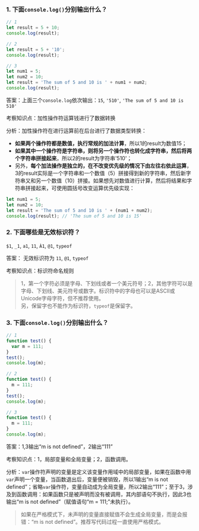 ### 1. 下面`console.log()`分别输出什么？

```js
// 1
let result = 5 + 10;
console.log(result);
```

```js
// 2
let result = 5 + '10';
console.log(result);
```

```js
// 3
let num1 = 5;
let num2 = 10;
let result = 'The sum of 5 and 10 is ' + num1 + num2;
console.log(result);
```

答案：上面三个`console.log`依次输出：`15`, `'510'`, `'The sum of 5 and 10 is 510'`

考察知识点：加性操作符运算钱进行了数据转换

分析：加性操作符在进行运算前在后台进行了数据类型转换：

- **如果两个操作符都是数值，执行常规的加法计算**，所以1的result为数值15；
- **如果其中一个操作符是字符串，则将另一个操作符也转化成字符串，然后将两个字符串拼接起来**，所以2的result为字符串'510'；
- 另外，**每个加法操作是独立的，在不改变优先级的情况下由左往右依此运算**，3的result实际是一个字符串和一个数值（5）拼接得到新的字符串，然后新字符串又和另一个数值（10）拼接。如果想先对数值进行计算，然后将结果和字符串拼接起来，可使用圆括号改变运算优先级实现：

```js
let num1 = 5;
let num2 = 10;
let result = 'The sum of 5 and 10 is ' + (num1 + num2);
console.log(result); // 'The sum of 5 and 10 is 15'
```

### 2. 下面哪些是无效标识符？

`$1`, `_1`, `a1`, `11`, `À1`, `@1`, `typeof`

答案： 无效标识符为 `11`, `@1`, `typeof`

考察知识点：标识符命名规则

> 1，第一个字符必须是字母、下划线或者一个美元符号；2，其他字符可以是字母、下划线、美元符号或数字。标识符中的字母也可以是ASCII或Unicode字母字符，但不推荐使用。   
> 另，保留字也不能作为标识符，`typeof`是保留字。

### 3. 下面`console.log()`分别输出什么？

```js
// 1
function test() {
  var m = 111;
}
test();
console.log(m);
```

```js
// 2
function test() {
  m = 111;
}
test();
console.log(m);
```

```js
// 3
function test() {
  m = 111;
}
console.log(m);
```

答案：1,3输出“m is not defined”，2输出“111”

考察知识点：1，局部变量和全局变量；2，函数调用。

分析：`var`操作符声明的变量是定义该变量作用域中的局部变量，如果在函数中用`var`声明一个变量，当函数退出后，变量便被销毁，所以1输出“m is not defined”；省略`var`操作符，变量自动成为全局变量，所以2输出“111”；至于3，涉及到函数调用：如果函数只是被声明而没有被调用，其内部语句不执行，因此3也输出“m is not defined”（赋值语句“m = 111;”未执行）。

> 如果在严格模式下，未声明的变量直接赋值不会生成全局变量，而是会报错：“m is not defined”。推荐写代码过程一直使用严格模式。